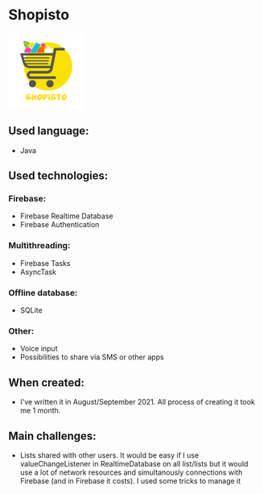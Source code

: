 # Shopisto
<img src="/app/src/main/logo_shopisto-playstore.png" alt="shopisto logo" width="150"/>

## Used language:
* Java

## Used technologies:
### Firebase:
* Firebase Realtime Database
* Firebase Authentication
### Multithreading:
* Firebase Tasks
* AsyncTask
### Offline database:
* SQLite
### Other:
* Voice input
* Possibilities to share via SMS or other apps

## When created:
* I've written it in August/September 2021. All process of creating it took me 1 month.

## Main challenges:
* Lists shared with other users. It would be easy if I use valueChangeListener in RealtimeDatabase on all list/lists but it would use a lot of network resources
 and simultanously connections with Firebase (and in Firebase it costs). I used some tricks to manage it
